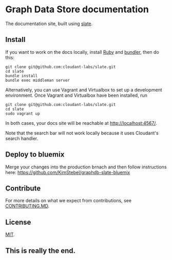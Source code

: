 # Graph Data Store documentation

The documentation site, built using [slate](https://github.com/cloudant-labs/slate).

## Install

If you want to work on the docs locally, install [Ruby](https://www.ruby-lang.org/en/) and [bundler](http://bundler.io/), then do this:

    git clone git@github.com:cloudant-labs/slate.git
    cd slate
    bundle install
    bundle exec middleman server

Alternatively, you can use Vagrant and Virtualbox to set up a development environment. Once Vagrant and Virtualbox have been installed, run

    git clone git@github.com:cloudant-labs/slate.git
    cd slate
    sudo vagrant up

In both cases, your docs site will be reachable at <http://localhost:4567/>.

Note that the search bar will not work locally because it uses Cloudant's search handler.

## Deploy to bluemix

Merge your changes into the production brnach and then follow  instructions here: https://github.com/KimStebel/graphdb-slate-bluemix

## Contribute

For more details on what we expect from contributions, see [CONTRIBUTING.MD](https://github.com/cloudant-labs/slate/blob/master/CONTRIBUTING.md).

## License

[MIT](http://opensource.org/licenses/MIT).

## This is really the end.
